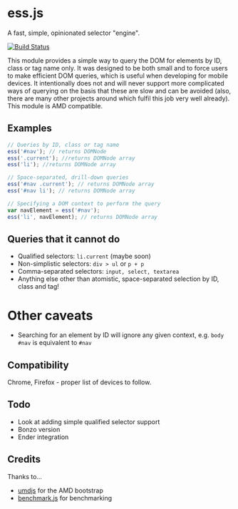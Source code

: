 ess.js
======

A fast, simple, opinionated selector "engine".

[![Build Status](https://travis-ci.org/JamesBarwell/ess.js.svg?branch=master)](https://travis-ci.org/JamesBarwell/ess.js)

This module provides a simple way to query the DOM for elements by ID, class or tag name only. It was designed to be both small and to force users to make efficient DOM queries, which is useful when developing for mobile devices. It intentionally does not and will never support more complicated ways of querying on the basis that these are slow and can be avoided (also, there are many other projects around which fulfil this job very well already). This module is AMD compatible.

## Examples
```js
// Queries by ID, class or tag name
ess('#nav'); // returns DOMNode
ess('.current'); //returns DOMNode array
ess('li'); //returns DOMNode array

// Space-separated, drill-down queries
ess('#nav .current'); // returns DOMNode array
ess('#nav li'); // returns DOMNode array

// Specifying a DOM context to perform the query
var navElement = ess('#nav');
ess('li', navElement); // returns DOMNode array
```

## Queries that it cannot do
* Qualified selectors: ```li.current``` (maybe soon)
* Non-simplistic selectors: ```div > ul``` or  ```p + p```
* Comma-separated selectors: ```input, select, textarea```
* Anything else other than atomistic, space-separated selection by ID, class and tag!

# Other caveats
* Searching for an element by ID will ignore any given context, e.g. ```body #nav``` is equivalent to ```#nav```

## Compatibility
Chrome, Firefox - proper list of devices to follow.

## Todo
* Look at adding simple qualified selector support
* Bonzo version
* Ender integration

## Credits
Thanks to...
* [umdjs](https://github.com/umdjs/umd) for the AMD bootstrap
* [benchmark.js](https://github.com/bestiejs/benchmark.js) for benchmarking
